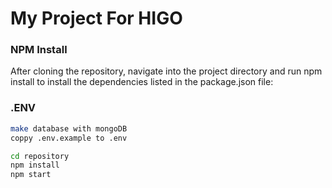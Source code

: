 # My Project For HIGO

### NPM Install

After cloning the repository, navigate into the project directory and run npm install to install the dependencies listed in the package.json file:

### .ENV

```bash
make database with mongoDB
coppy .env.example to .env

cd repository
npm install
npm start
```
